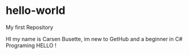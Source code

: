 # hello-world
My first Repository

HI my name is Carsen Busette, im new to GetHub and a beginner in C# Programing
HELLO !
